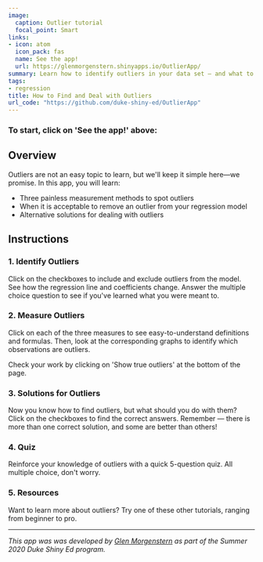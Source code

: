 ```yaml
---
image:
  caption: Outlier tutorial
  focal_point: Smart
links:
- icon: atom
  icon_pack: fas
  name: See the app!
  url: https://glenmorgenstern.shinyapps.io/OutlierApp/
summary: Learn how to identify outliers in your data set — and what to do once you've found them.
tags:
- regression
title: How to Find and Deal with Outliers
url_code: "https://github.com/duke-shiny-ed/OutlierApp"
---
```


### To start, click on 'See the app!' above:

## Overview
Outliers are not an easy topic to learn, but we'll keep it simple here—we promise. In this app, you will learn:
- Three painless measurement methods to spot outliers
- When it is acceptable to remove an outlier from your regression model
- Alternative solutions for dealing with outliers


## Instructions

### 1. Identify Outliers
Click on the checkboxes to include and exclude outliers from the model. See how the regression line and coefficients change. Answer the multiple choice question to see if you've learned what you were meant to.

### 2. Measure Outliers
Click on each of the three measures to see easy-to-understand definitions and formulas. Then, look at the corresponding graphs to identify which observations are outliers.

Check your work by clicking on 'Show true outliers' at the bottom of the page.

### 3. Solutions for Outliers
Now you know how to find outliers, but what should you do with them? Click on the checkboxes to find the correct answers. Remember — there is more than one correct solution, and some are better than others!

### 4. Quiz
Reinforce your knowledge of outliers with a quick 5-question quiz. All multiple choice, don't worry.

### 5. Resources
Want to learn more about outliers? Try one of these other tutorials, ranging from beginner to pro.

---
*This app was was developed by [Glen Morgenstern](https://www.linkedin.com/in/glen-morgenstern-164b8a182/) as part of the Summer 2020 Duke Shiny Ed program.*